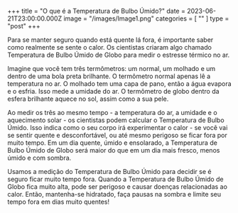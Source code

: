 +++
title = "O que é a Temperatura de Bulbo Úmido?"
date = 2023-06-21T23:00:00.000Z
image = "/images/Image1.png"
categories = [ "" ]
type = "post"
+++

Para se manter seguro quando está quente lá fora, é importante saber como realmente se sente o calor. Os cientistas criaram algo chamado Temperatura de Bulbo Úmido de Globo para medir o estresse térmico no ar.

Imagine que você tem três termômetros: um normal, um molhado e um dentro de uma bola preta brilhante. O termômetro normal apenas lê a temperatura no ar. O molhado tem uma capa de pano, então a água evapora e o esfria. Isso mede a umidade do ar. O termômetro de globo dentro da esfera brilhante aquece no sol, assim como a sua pele.

Ao medir os três ao mesmo tempo - a temperatura do ar, a umidade e o aquecimento solar - os cientistas podem calcular o Temperatura de Bulbo Úmido. Isso indica como o seu corpo irá experimentar o calor - se você vai se sentir quente e desconfortável, ou até mesmo perigoso se ficar fora por muito tempo. Em um dia quente, úmido e ensolarado, a Temperatura de Bulbo Úmido de Globo será maior do que em um dia mais fresco, menos úmido e com sombra.

Usamos a medição do Temperatura de Bulbo Úmido para decidir se é seguro ficar muito tempo fora. Quando a Temperatura de Bulbo Úmido de Globo fica muito alta, pode ser perigoso e causar doenças relacionadas ao calor. Então, mantenha-se hidratado, faça pausas na sombra e limite seu tempo fora em dias muito quentes!
